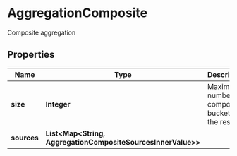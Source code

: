 

# AggregationComposite

Composite aggregation

## Properties

| Name | Type | Description | Notes |
|------------ | ------------- | ------------- | -------------|
|**size** | **Integer** | Maximum number of composite buckets in the result |  [optional] |
|**sources** | **List&lt;Map&lt;String, AggregationCompositeSourcesInnerValue&gt;&gt;** |  |  [optional] |





